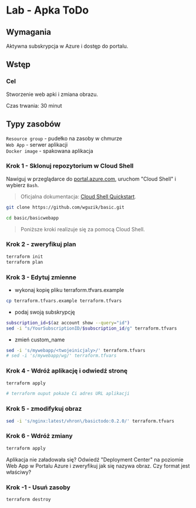 # Lab - Apka ToDo

## Wymagania

Aktywna subskrypcja w Azure i dostęp do portalu.

## Wstęp

### Cel

Stworzenie web apki i zmiana obrazu.

Czas trwania: 30 minut

## Typy zasobów

`Resource group` - pudełko na zasoby w chmurze  
`Web App` - serwer aplikacji  
`Docker image` - spakowana aplikacja

### Krok 1 - Sklonuj repozytorium w Cloud Shell

  Nawiguj w przeglądarce do [portal.azure.com](https://portal.azure.com), uruchom "Cloud Shell" i wybierz `Bash`.

  > Oficjalna dokumentacja: [Cloud Shell Quickstart](https://github.com/MicrosoftDocs/azure-docs/blob/main/articles/cloud-shell/quickstart.md).

  ```bash
  git clone https://github.com/wguzik/basic.git

  cd basic/basicwebapp
  ```

> Poniższe kroki realizuje się za pomocą Cloud Shell.

### Krok 2 - zweryfikuj plan

  ```bash
  terraform init
  terraform plan
  ```

### Krok 3 - Edytuj zmienne

  - wykonaj kopię pliku terraform.tfvars.example

  ```bash
  cp terraform.tfvars.example terraform.tfvars
  ```

  - podaj swoją subskrypcję
  
  ```bash
  subscription_id=$(az account show --query="id")
  sed -i "s/YourSubscriptionID/$subscription_id/g" terraform.tfvars
  ```

  - zmień custom_name

  ```bash
  sed -i 's/mywebapp/<twojeinicjaly>/' terraform.tfvars
  # sed -i 's/mywebapp/wg/' terraform.tfvars
  ```

### Krok 4 - Wdróż aplikację i odwiedź stronę

  ```bash
  terraform apply

  # terraform ouput pokaże Ci adres URL aplikacji
  ```

### Krok 5 - zmodifykuj obraz

  ```bash
  sed -i 's/nginx:latest/vhron\/basictodo:0.2.0/' terraform.tfvars
  ```

### Krok 6 - Wdróż zmiany

  ```bash
  terraform apply
  ```

Aplikacja nie załadowała się?
Odwiedź "Deployment Center" na poziomie Web App w Portalu Azure i zweryfikuj jak się nazywa obraz. Czy format jest właściwy?

### Krok -1 - Usuń zasoby

  ```bash
  terraform destroy
  ```
